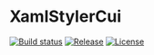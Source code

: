 # XamlStylerCui

[![Build status](https://img.shields.io/appveyor/ci/YoshihiroIto/XamlStylerCui.svg?style=flat-square)](https://ci.appveyor.com/project/YoshihiroIto/XamlStylerCui)
[![Release](https://img.shields.io/github/release/YoshihiroIto/XamlStylerCui.svg?style=flat-square)](https://github.com/YoshihiroIto/XamlStylerCui/releases/latest)
[![License](https://img.shields.io/github/license/YoshihiroIto/XamlStylerCui.svg?style=flat-square)](https://github.com/YoshihiroIto/XamlStylerCui/blob/develop/LICENSE.txt)

